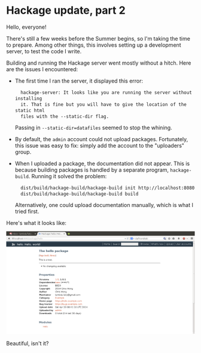 # Hackage update, part 2

Hello, everyone!

There's still a few weeks before the Summer begins, so I'm taking the time to prepare. Among other things, this involves setting up a development server, to test the code I write.

Building and running the Hackage server went mostly without a hitch. Here are the issues I encountered:

* The first time I ran the server, it displayed this error:

        hackage-server: It looks like you are running the server without installing
        it. That is fine but you will have to give the location of the static html
        files with the --static-dir flag.

    Passing in `--static-dir=datafiles` seemed to stop the whining.

* By default, the `admin` account could not upload packages. Fortunately, this issue was easy to fix: simply add the account to the "uploaders" group.

* When I uploaded a package, the documentation did not appear. This is because building packages is handled by a separate program, `hackage-build`. Running it solved the problem:

        dist/build/hackage-build/hackage-build init http://localhost:8080
        dist/build/hackage-build/hackage-build build

    Alternatively, one could upload documentation manually, which is what I tried first.

Here's what it looks like:

![Screenshot of Hackage instance, displaying the package "hello"](/images/2014/hello.png)

Beautiful, isn't it?
